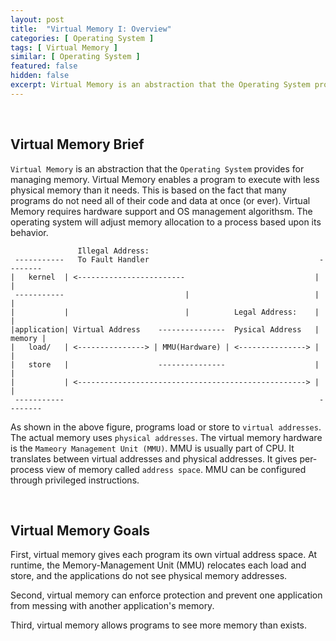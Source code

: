 ```yaml
---
layout: post
title:  "Virtual Memory I: Overview"
categories: [ Operating System ]
tags: [ Virtual Memory ]
similar: [ Operating System ]
featured: false
hidden: false
excerpt: Virtual Memory is an abstraction that the Operating System provides for managing memory. Virtual Memory enables a program to execute with less physical memory than it needs.
---
```


<br />

## Virtual Memory Brief

`Virtual Memory` is an abstraction that the `Operating System` provides for managing memory. Virtual Memory enables a program to execute with less physical memory than it needs. This is based on the fact that many programs do not need all of their code and data at once (or ever). Virtual Memory requires hardware support and OS management algorithsm. The operating system will adjust memory allocation to a process based upon its behavior.

```
               Illegal Address:
 -----------   To Fault Handler                                      --------
|   kernel  | <------------------------                             |        |
 -----------                           |                            |        |
|           |                          |          Legal Address:    |        |
|application| Virtual Address    ---------------  Pysical Address   | memory |
|   load/   | <---------------> | MMU(Hardware) | <---------------> |        |
|   store   |                    ---------------                    |        |
|           | <---------------------------------------------------> |        |
 -----------                                                         --------
```

As shown in the above figure, programs load or store to `virtual addresses`. The actual memory uses `physical addresses`. The virtual memory hardware is the `Mameory Management Unit (MMU)`. MMU is usually part of CPU. It translates between virtual addresses and physical addresses. It gives per-process view of memory called `address space`. MMU can be configured through privileged instructions.

<br />


## Virtual Memory Goals

First, virtual memory gives each program its own virtual address space. At runtime, the Memory-Management Unit (MMU) relocates each load and store, and the applications do not see physical memory addresses.

Second, virtual memory can enforce protection and prevent one application from messing with another application's memory.

Third, virtual memory allows programs to see more memory than exists.














